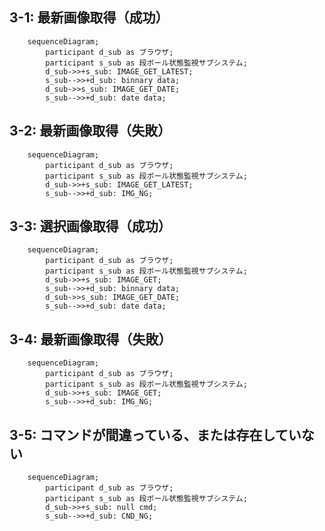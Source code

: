 3-1: 最新画像取得（成功）
-

```mermaid
    sequenceDiagram;
        participant d_sub as ブラウザ;
        participant s_sub as 段ボール状態監視サブシステム;
        d_sub->>+s_sub: IMAGE_GET_LATEST;
        s_sub-->>+d_sub: binnary data;
        d_sub->>s_sub: IMAGE_GET_DATE;
        s_sub-->>+d_sub: date data;
```

3-2: 最新画像取得（失敗）
-

```mermaid
    sequenceDiagram;
        participant d_sub as ブラウザ;
        participant s_sub as 段ボール状態監視サブシステム;
        d_sub->>+s_sub: IMAGE_GET_LATEST;
        s_sub-->>+d_sub: IMG_NG;
```

3-3: 選択画像取得（成功）
-

```mermaid
    sequenceDiagram;
        participant d_sub as ブラウザ;
        participant s_sub as 段ボール状態監視サブシステム;
        d_sub->>+s_sub: IMAGE_GET;
        s_sub-->>+d_sub: binnary data;
        d_sub->>s_sub: IMAGE_GET_DATE;
        s_sub-->>+d_sub: date data;
```

3-4: 最新画像取得（失敗）
-

```mermaid
    sequenceDiagram;
        participant d_sub as ブラウザ;
        participant s_sub as 段ボール状態監視サブシステム;
        d_sub->>+s_sub: IMAGE_GET;
        s_sub-->>+d_sub: IMG_NG;
```

3-5: コマンドが間違っている、または存在していない
-

```mermaid
    sequenceDiagram;
        participant d_sub as ブラウザ;
        participant s_sub as 段ボール状態監視サブシステム;
        d_sub->>+s_sub: null cmd;
        s_sub-->>+d_sub: CND_NG;
```
